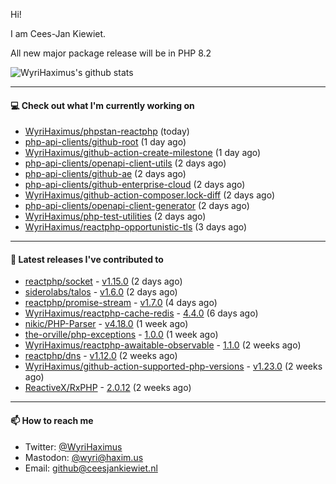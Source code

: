 Hi!

I am Cees-Jan Kiewiet.

All new major package release will be in PHP 8.2

![WyriHaximus's github stats](https://github-readme-stats.vercel.app/api?username=WyriHaximus&show_icons=true)

---

#### 💻 Check out what I'm currently working on

- [WyriHaximus/phpstan-reactphp](https://github.com/WyriHaximus/phpstan-reactphp) (today)
- [php-api-clients/github-root](https://github.com/php-api-clients/github-root) (1 day ago)
- [WyriHaximus/github-action-create-milestone](https://github.com/WyriHaximus/github-action-create-milestone) (1 day ago)
- [php-api-clients/openapi-client-utils](https://github.com/php-api-clients/openapi-client-utils) (2 days ago)
- [php-api-clients/github-ae](https://github.com/php-api-clients/github-ae) (2 days ago)
- [php-api-clients/github-enterprise-cloud](https://github.com/php-api-clients/github-enterprise-cloud) (2 days ago)
- [WyriHaximus/github-action-composer.lock-diff](https://github.com/WyriHaximus/github-action-composer.lock-diff) (2 days ago)
- [php-api-clients/openapi-client-generator](https://github.com/php-api-clients/openapi-client-generator) (2 days ago)
- [WyriHaximus/php-test-utilities](https://github.com/WyriHaximus/php-test-utilities) (2 days ago)
- [WyriHaximus/reactphp-opportunistic-tls](https://github.com/WyriHaximus/reactphp-opportunistic-tls) (3 days ago)

---

#### 🔭 Latest releases I've contributed to

- [reactphp/socket](https://github.com/reactphp/socket) - [v1.15.0](https://github.com/reactphp/socket/releases/tag/v1.15.0) (2 days ago)
- [siderolabs/talos](https://github.com/siderolabs/talos) - [v1.6.0](https://github.com/siderolabs/talos/releases/tag/v1.6.0) (2 days ago)
- [reactphp/promise-stream](https://github.com/reactphp/promise-stream) - [v1.7.0](https://github.com/reactphp/promise-stream/releases/tag/v1.7.0) (4 days ago)
- [WyriHaximus/reactphp-cache-redis](https://github.com/WyriHaximus/reactphp-cache-redis) - [4.4.0](https://github.com/WyriHaximus/reactphp-cache-redis/releases/tag/4.4.0) (6 days ago)
- [nikic/PHP-Parser](https://github.com/nikic/PHP-Parser) - [v4.18.0](https://github.com/nikic/PHP-Parser/releases/tag/v4.18.0) (1 week ago)
- [the-orville/php-exceptions](https://github.com/the-orville/php-exceptions) - [1.0.0](https://github.com/the-orville/php-exceptions/releases/tag/1.0.0) (1 week ago)
- [WyriHaximus/reactphp-awaitable-observable](https://github.com/WyriHaximus/reactphp-awaitable-observable) - [1.1.0](https://github.com/WyriHaximus/reactphp-awaitable-observable/releases/tag/1.1.0) (2 weeks ago)
- [reactphp/dns](https://github.com/reactphp/dns) - [v1.12.0](https://github.com/reactphp/dns/releases/tag/v1.12.0) (2 weeks ago)
- [WyriHaximus/github-action-supported-php-versions](https://github.com/WyriHaximus/github-action-supported-php-versions) - [v1.23.0](https://github.com/WyriHaximus/github-action-supported-php-versions/releases/tag/v1.23.0) (2 weeks ago)
- [ReactiveX/RxPHP](https://github.com/ReactiveX/RxPHP) - [2.0.12](https://github.com/ReactiveX/RxPHP/releases/tag/2.0.12) (2 weeks ago)

---

#### 📫 How to reach me

- Twitter: [@WyriHaximus](https://twitter.com/WyriHaximus)
- Mastodon: [@wyri@haxim.us](https://toot-toot.wyrihaxim.us/@wyri)
- Email: [github@ceesjankiewiet.nl](mailto:github@ceesjankiewiet.nl)
